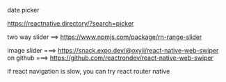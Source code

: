 date picker

https://reactnative.directory/?search=picker

two way slider ==> https://www.npmjs.com/package/rn-range-slider

image slider ===> https://snack.expo.dev/@oxyii/react-native-web-swiper on github ===> https://github.com/reactrondev/react-native-web-swiper

if react navigation is slow, you can try react router native
